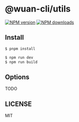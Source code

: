 # @wuan-cli/utils

[![NPM version](https://img.shields.io/npm/v/@wuan-cli/utils.svg?style=flat)](https://npmjs.org/package/@wuan-cli/utils)
[![NPM downloads](http://img.shields.io/npm/dm/@wuan-cli/utils.svg?style=flat)](https://npmjs.org/package/@wuan-cli/utils)

## Install

```bash
$ pnpm install
```

```bash
$ npm run dev
$ npm run build
```

## Options

TODO

## LICENSE

MIT
